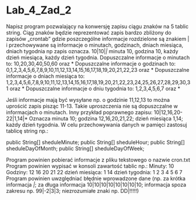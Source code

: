 # Lab_4_Zad_2

Napisz program pozwalający na konwersję zapisu ciągu znaków na 5 tablic string.
Ciąg znaków będzie reprezentować zapis bardzo zbliżony do zapisów „crontab”
gdzie poszczególne informacje rozdzielone są znakiem | i przechowywane są informacje o minutach, godzinach, dniach miesiąca, dniach tygodnia np zapis oznacza.
10|10|*|*
minuta 10, godzina 10, każdy dzień miesiąca, każdy dzień tygodnia.
Dopuszczalne informacje o minutach to: 10,20,30,40,50,60 oraz *
Dopuszczalne informacje o godzinach to: 0,1,2,3,4,5,6,7,8,9,10,11,12,13,14,15,16,17,18,19,20,21,22,23 oraz *
Dopuszczalne informacje o dniach miesiąca to: 1,2,3,4,5,6,7,8,9,10,11,12,13,14,15,16,17,18,19,20,21,22,23,24,25,26,27,28,29,30,31 oraz *
Dopuszczalne informacje o dniu tygodnia to: 1,2,3,4,5,6,7 oraz *

Jeśli informacje mają być wysyłane np. o godzinie 11,12,13 to można uprościć zapis pisząc 11-13. Takie uproszczenia nie są dopuszczalne w informacjach o minutach.
Inny przykład poprawnego zapisu:
10|12,16,20-22|1,14|*
Oznacza minuta 10; godzina 12,16,20,21,22; dzień miesiąca 1,14; każdy dzień tygodnia.
W celu przechowywania danych w pamięci zastosuj tablicę string np.:

public String[] sheduleMinute;
public String[] sheduleHour;
public String[] sheduleDayOfMonth;
public String[] sheduleDayOfWeek;

Program powinien pobierać informacje z pliku tekstowego o nazwie cron.txt
Program powinien wypisać w konsoli zawartość tablic np.:
Minuty: 10
Godziny: 12 16 20 21 22
dzień miesiąca: 1 14
dzień tygodnia: 1 2 3 4 5 6 7
Program powinien uwzględniać błędnie wprowadzone dane (np. za krótka informacja *|*; za długa informacja 10|10|10|10|10|10|10|10; informacja spoza zakresu np. 99|-2|3|3; niezrozumiałe znaki np. DD|!!!!!)
